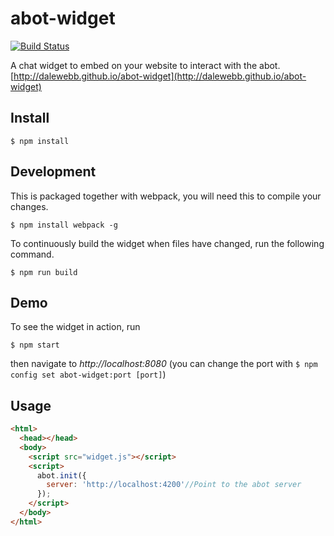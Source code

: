 # abot-widget

[![Build Status](http://travis-ci.org/DaleWebb/abot-widget.svg)](http://travis-ci.org/DaleWebb/abot-widget)

A chat widget to embed on your website to interact with the abot. [http://dalewebb.github.io/abot-widget](http://dalewebb.github.io/abot-widget)

## Install

```
$ npm install
```

## Development
This is packaged together with webpack, you will need this to compile your changes.
```
$ npm install webpack -g
```

To continuously build the widget when files have changed, run the following command.
```
$ npm run build
```

## Demo
To see the widget in action, run
```
$ npm start
```
then navigate to *http://localhost:8080* (you can change the port with `$ npm config set abot-widget:port [port]`)

## Usage

```html
<html>
  <head></head>
  <body>
    <script src="widget.js"></script>
    <script>
      abot.init({
        server: 'http://localhost:4200'//Point to the abot server
      });
    </script>
  </body>
</html>
```
